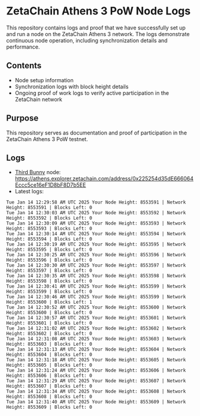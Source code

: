 # ZetaChain Athens 3 PoW Node Logs
This repository contains logs and proof that we have successfully set up and run a node on the ZetaChain Athens 3 network. The logs demonstrate continuous node operation, including synchronization details and performance.

## Contents
- Node setup information
- Synchronization logs with block height details
- Ongoing proof of work logs to verify active participation in the ZetaChain network

## Purpose
This repository serves as documentation and proof of participation in the ZetaChain Athens 3 PoW testnet.

## Logs

- [Third Bunny](https://thirdbunny.xyz/) node: https://athens.explorer.zetachain.com/address/0x225254d35dE666064Eccc5ce16eF1D8bF8D7b5EE
- Latest logs:
```
Tue Jan 14 12:29:58 AM UTC 2025 Your Node Height: 8553591 | Network Height: 8553591 | Blocks Left: 0
Tue Jan 14 12:30:03 AM UTC 2025 Your Node Height: 8553592 | Network Height: 8553592 | Blocks Left: 0
Tue Jan 14 12:30:09 AM UTC 2025 Your Node Height: 8553593 | Network Height: 8553593 | Blocks Left: 0
Tue Jan 14 12:30:14 AM UTC 2025 Your Node Height: 8553594 | Network Height: 8553594 | Blocks Left: 0
Tue Jan 14 12:30:19 AM UTC 2025 Your Node Height: 8553595 | Network Height: 8553595 | Blocks Left: 0
Tue Jan 14 12:30:25 AM UTC 2025 Your Node Height: 8553596 | Network Height: 8553596 | Blocks Left: 0
Tue Jan 14 12:30:30 AM UTC 2025 Your Node Height: 8553597 | Network Height: 8553597 | Blocks Left: 0
Tue Jan 14 12:30:35 AM UTC 2025 Your Node Height: 8553598 | Network Height: 8553598 | Blocks Left: 0
Tue Jan 14 12:30:41 AM UTC 2025 Your Node Height: 8553599 | Network Height: 8553599 | Blocks Left: 0
Tue Jan 14 12:30:46 AM UTC 2025 Your Node Height: 8553599 | Network Height: 8553600 | Blocks Left: 1
Tue Jan 14 12:30:52 AM UTC 2025 Your Node Height: 8553600 | Network Height: 8553600 | Blocks Left: 0
Tue Jan 14 12:30:57 AM UTC 2025 Your Node Height: 8553601 | Network Height: 8553601 | Blocks Left: 0
Tue Jan 14 12:31:02 AM UTC 2025 Your Node Height: 8553602 | Network Height: 8553602 | Blocks Left: 0
Tue Jan 14 12:31:08 AM UTC 2025 Your Node Height: 8553603 | Network Height: 8553603 | Blocks Left: 0
Tue Jan 14 12:31:13 AM UTC 2025 Your Node Height: 8553604 | Network Height: 8553604 | Blocks Left: 0
Tue Jan 14 12:31:18 AM UTC 2025 Your Node Height: 8553605 | Network Height: 8553605 | Blocks Left: 0
Tue Jan 14 12:31:24 AM UTC 2025 Your Node Height: 8553606 | Network Height: 8553606 | Blocks Left: 0
Tue Jan 14 12:31:29 AM UTC 2025 Your Node Height: 8553607 | Network Height: 8553607 | Blocks Left: 0
Tue Jan 14 12:31:34 AM UTC 2025 Your Node Height: 8553608 | Network Height: 8553608 | Blocks Left: 0
Tue Jan 14 12:31:40 AM UTC 2025 Your Node Height: 8553609 | Network Height: 8553609 | Blocks Left: 0
```
